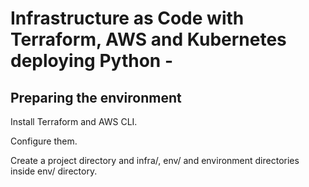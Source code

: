 # Infrastructure as Code with Terraform, AWS and Kubernetes deploying Python -

## Preparing the environment

Install Terraform and AWS CLI.

Configure them.

Create a project directory and infra/, env/ and environment directories inside env/ directory.

